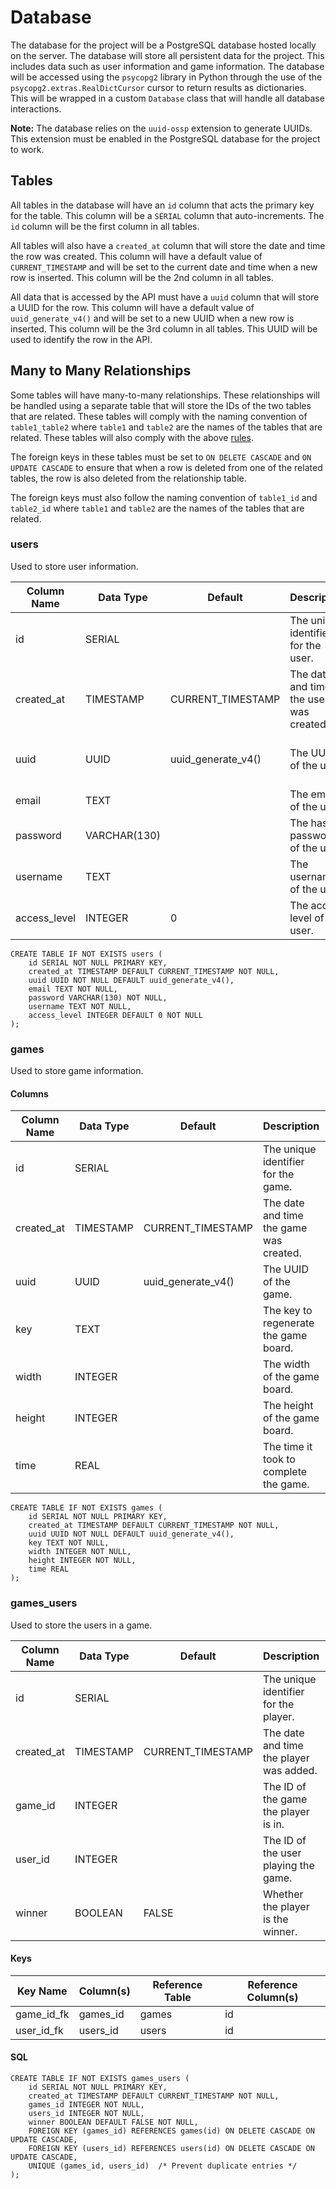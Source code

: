 # Database

The database for the project will be a PostgreSQL database hosted locally on the server. The database will store all 
persistent data for the project. This includes data such as user information and game information. The database will be
accessed using the `psycopg2` library in Python through the use of the `psycopg2.extras.RealDictCursor` cursor to return
results as dictionaries. This will be wrapped in a custom `Database` class that will handle all database interactions.

**Note:** The database relies on the `uuid-ossp` extension to generate UUIDs. This extension must be enabled in the
PostgreSQL database for the project to work.

## Tables

All tables in the database will have an `id` column that acts the primary key for the table. This column will be a `SERIAL`
column that auto-increments. The `id` column will be the first column in all tables.

All tables will also have a `created_at` column that will store the date and time the row was created. This column will
have a default value of `CURRENT_TIMESTAMP` and will be set to the current date and time when a new row is inserted. This
column will be the 2nd column in all tables.

All data that is accessed by the API must have a `uuid` column that will store a UUID for the row. This column will have a
default value of `uuid_generate_v4()` and will be set to a new UUID when a new row is inserted. This column will be the
3rd column in all tables. This UUID will be used to identify the row in the API.

## Many to Many Relationships

Some tables will have many-to-many relationships. These relationships will be handled using a separate table that will
store the IDs of the two tables that are related. These tables will comply with the naming convention of `table1_table2`
where `table1` and `table2` are the names of the tables that are related. These tables will also comply with the above [rules](#tables).

The foreign keys in these tables must be set to `ON DELETE CASCADE` and `ON UPDATE CASCADE` to ensure that when a row is deleted from one of the
related tables, the row is also deleted from the relationship table.

The foreign keys must also follow the naming convention of `table1_id` and `table2_id` where `table1` and `table2` are the names of the tables that are related.

### users

Used to store user information.

| Column Name  | Data Type    | Default            | Description                             | Extra                | Example                              |
|--------------|--------------|--------------------|-----------------------------------------|----------------------|--------------------------------------|
| id           | SERIAL       |                    | The unique identifier for the user.     | NOT NULL PRIMARY KEY | 1                                    |
| created_at   | TIMESTAMP    | CURRENT_TIMESTAMP  | The date and time the user was created. | NOT NULL             | 2020-01-01 12:00:00                  |
| uuid         | UUID         | uuid_generate_v4() | The UUID of the user.                   | NOT NULL             | 123e4567-e89b-12d3-a456-426614174000 |
| email        | TEXT         |                    | The email of the user.                  | NOT NULL             |                                      |
| password     | VARCHAR(130) |                    | The hashed password of the user.        | NOT NULL             |                                      |
| username     | TEXT         |                    | The username of the user.               | NOT NULL             | user                                 |
| access_level | INTEGER      | 0                  | The access level of the user.           | NOT NULL             | 0                                    |

```postgresql
CREATE TABLE IF NOT EXISTS users (
    id SERIAL NOT NULL PRIMARY KEY,
    created_at TIMESTAMP DEFAULT CURRENT_TIMESTAMP NOT NULL,
    uuid UUID NOT NULL DEFAULT uuid_generate_v4(),
    email TEXT NOT NULL,
    password VARCHAR(130) NOT NULL,
    username TEXT NOT NULL,
    access_level INTEGER DEFAULT 0 NOT NULL
);
```

### games

Used to store game information.


#### Columns 

| Column Name | Data Type | Default            | Description                             | Extra                | Example                              |
|-------------|-----------|--------------------|-----------------------------------------|----------------------|--------------------------------------|
| id          | SERIAL    |                    | The unique identifier for the game.     | NOT NULL PRIMARY KEY | 1                                    |
| created_at  | TIMESTAMP | CURRENT_TIMESTAMP  | The date and time the game was created. | NOT NULL             | 2020-01-01 12:00:00                  |
| uuid        | UUID      | uuid_generate_v4() | The UUID of the game.                   | NOT NULL             | 123e4567-e89b-12d3-a456-426614174000 |
| key         | TEXT      |                    | The key to regenerate the game board.   | NOT NULL             | 1234567890abcdef                     |
| width       | INTEGER   |                    | The width of the game board.            | NOT NULL             | 10                                   |
| height      | INTEGER   |                    | The height of the game board.           | NOT NULL             | 10                                   |
| time        | REAL      |                    | The time it took to complete the game.  |                      | 60.0                                 |


```postgresql
CREATE TABLE IF NOT EXISTS games (
    id SERIAL NOT NULL PRIMARY KEY,
    created_at TIMESTAMP DEFAULT CURRENT_TIMESTAMP NOT NULL,
    uuid UUID NOT NULL DEFAULT uuid_generate_v4(),
    key TEXT NOT NULL,
    width INTEGER NOT NULL,
    height INTEGER NOT NULL,
    time REAL
);
```

### games_users

Used to store the users in a game.

| Column Name | Data Type | Default           | Description                             | Extra                | Example             |
|-------------|-----------|-------------------|-----------------------------------------|----------------------|---------------------|
| id          | SERIAL    |                   | The unique identifier for the player.   | NOT NULL PRIMARY KEY | 1                   |
| created_at  | TIMESTAMP | CURRENT_TIMESTAMP | The date and time the player was added. | NOT NULL             | 2020-01-01 12:00:00 |
| game_id     | INTEGER   |                   | The ID of the game the player is in.    | NOT NULL             | 1                   |
| user_id     | INTEGER   |                   | The ID of the user playing the game.    | NOT NULL             | 1                   |
| winner      | BOOLEAN   | FALSE             | Whether the player is the winner.       | NOT NULL             | FALSE               |

#### Keys


| Key Name   | Column(s) | Reference Table | Reference Column(s) |
|------------|-----------|-----------------|---------------------|
| game_id_fk | games_id  | games           | id                  |
| user_id_fk | users_id  | users           | id                  |

#### SQL

```postgresql
CREATE TABLE IF NOT EXISTS games_users (
    id SERIAL NOT NULL PRIMARY KEY,
    created_at TIMESTAMP DEFAULT CURRENT_TIMESTAMP NOT NULL,
    games_id INTEGER NOT NULL,
    users_id INTEGER NOT NULL,
    winner BOOLEAN DEFAULT FALSE NOT NULL,
    FOREIGN KEY (games_id) REFERENCES games(id) ON DELETE CASCADE ON UPDATE CASCADE,
    FOREIGN KEY (users_id) REFERENCES users(id) ON DELETE CASCADE ON UPDATE CASCADE,
    UNIQUE (games_id, users_id)  /* Prevent duplicate entries */
);
```
